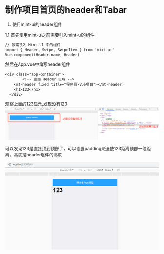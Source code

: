 # 制作项目首页的header和Tabar

1. 使用mint-ui的header组件


1.1 首先使用mint-ui之前需要引入mint-ui的组件

```
// 按需导入 Mint-UI 中的组件   
import { Header, Swipe, SwipeItem } from 'mint-ui'
Vue.component(Header.name, Header)
```

然后在App.vue中编写header组件

```
<div class="app-container">
        <!-- 顶部 Header 区域 -->
    <mt-header fixed title="程序员·Vue项目"></mt-header>
    <h1>123</h1>
  </div>
```

观察上面的123显示,发现没有123 ![](./img/01.png)

可以发现123是直接顶到顶部了，可以设置padding来迫使123距离顶部一段距离，高度是header组件的高度


 ![](./img/02.png)


 # 